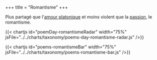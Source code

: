 +++
title = "Romantisme"
+++

Plus partagé que l'[amour platonique](../amour-platonique) et moins violent que la [passion](../passion), le romantisme.

{{< chartjs id="poemDay-romantismeRadar" width="75%" jsFile="../../charts/taxonomy/poems-day-romantisme-radar.js" />}}

{{< chartjs id="poems-romantismeBar" width="75%" jsFile="../../charts/taxonomy/poems-romantisme-bar.js" />}}